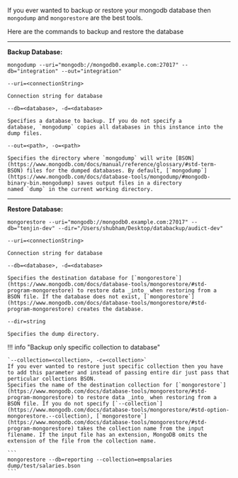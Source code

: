If you ever wanted to backup or restore your mongodb database then `mongodump` and `mongorestore` are the best tools.

Here are the commands to backup and restore the database

---
**Backup Database:**

```
mongodump --uri="mongodb://mongodb0.example.com:27017" --db="integration" --out="integration"
```

`--uri=<connectionString>`

	Connection string for database

`--db=<database>, -d=<database>`

	Specifies a database to backup. If you do not specify a database, `mongodump` copies all databases in this instance into the dump files.

`--out=<path>, -o=<path>`

	Specifies the directory where `mongodump` will write [BSON](https://www.mongodb.com/docs/manual/reference/glossary/#std-term-BSON) files for the dumped databases. By default, [`mongodump`](https://www.mongodb.com/docs/database-tools/mongodump/#mongodb-binary-bin.mongodump) saves output files in a directory named `dump` in the current working directory.

---
**Restore Database:**

```
mongorestore --uri="mongodb://mongodb0.example.com:27017" --db="tenjin-dev" --dir="/Users/shubham/Desktop/databackup/audict-dev"
```

`--uri=<connectionString>`

	Connection string for database

`--db=<database>, -d=<database>`

	Specifies the destination database for [`mongorestore`](https://www.mongodb.com/docs/database-tools/mongorestore/#std-program-mongorestore) to restore data _into_ when restoring from a BSON file. If the database does not exist, [`mongorestore`](https://www.mongodb.com/docs/database-tools/mongorestore/#std-program-mongorestore) creates the database.

`--dir=string`

	Specifies the dump directory.



!!! info "Backup only specific collection to database"

    `--collection=<collection>, -c=<collection>`
    If you ever wanted to restore just specific collection then you have to add this parameter and instead of passing entire dir just pass that perticular collections BSON.
    Specifies the name of the destination collection for [`mongorestore`](https://www.mongodb.com/docs/database-tools/mongorestore/#std-program-mongorestore) to restore data _into_ when restoring from a BSON file. If you do not specify [`--collection`](https://www.mongodb.com/docs/database-tools/mongorestore/#std-option-mongorestore.--collection), [`mongorestore`](https://www.mongodb.com/docs/database-tools/mongorestore/#std-program-mongorestore) takes the collection name from the input filename. If the input file has an extension, MongoDB omits the extension of the file from the collection name.

    ```
    mongorestore --db=reporting --collection=empsalaries dump/test/salaries.bson
    ```